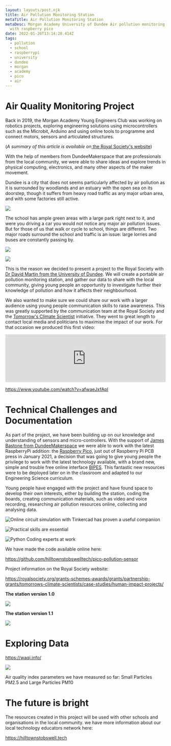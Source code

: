 ```yaml
---
layout: layouts/post.njk
title: Air Pollution Monitoring Station
metaTitle: Air Pollution Monitoring Station
metaDesc: Morgan Academy University of Dundee Air pollution monitoring station
  with raspberry pico
date: 2022-01-26T13:14:28.414Z
tags:
  - pollution
  - school
  - raspberrypi
  - university
  - dundee
  - morgan
  - academy
  - pico
  - air
---
```

# Air Quality Monitoring Project

Back in 2019, the Morgan Academy Young Engineers Club was working on robotics projects, exploring engineering solutions using microcontrollers such as the Microbit, Arduino and using online tools to programme and connect motors, sensors and articulated structures.

(*A summary of this article is available on*[ the Royal Society's website](https://royalsociety.org/blog/2022/05/computing-air-pollution/))

With the help of members from DundeeMakerspace that are professionals from the local community, we were able to share ideas and explore trends in physical computing, electronics, and many other aspects of the maker movement.

Dundee is a city that does not seems particularly affected by air pollution as it is surrounded by woodlands and an estuary with the open sea on its doorstep, though it suffers from heavy road traffic as any major urban area, and with some factories still active.

![](https://upload.wikimedia.org/wikipedia/commons/thumb/5/53/Dundee_and_Firth_of_Tay_from_Dundee_Law.jpeg/825px-Dundee_and_Firth_of_Tay_from_Dundee_Law.jpeg)

The school has ample green areas with a large park right next to it, and were you driving a car you would not notice any major air pollution issues. But for those of us that walk or cycle to school, things are different. Two major roads surround the school and traffic is an issue: large lorries and buses are constantly passing by.

![](/images/screenshot-from-2022-02-12-12-18-43.png)

![](/images/morgananduod.png)

This is the reason we decided to present a project to the Royal Society with [Dr David Martin from the University of Dundee](https://www.dundee.ac.uk/people/david-martin). We will create a portable air pollution monitoring station, and gather our data to share with the local community, giving young people an opportunity to investigate further their knowledge of pollution and how it affects their neighbourhood. 

We also wanted to make sure we could share our work with a larger audience using young people communication skills to raise awareness. This was greatly supported by the communication team at the Royal Society and the [Tomorrow's Climate Scientist](https://royalsociety.org/grants-schemes-awards/grants/partnership-grants/tomorrows-climate-scientists/) initiative. They went to great length to contact local media and politicians to maximise the impact of our work. For that occasion we produced this first video:

<iframe width="100%" height="auto" src="https://www.youtube.com/embed/afwaeJxfApI" title="YouTube video player" frameborder="0" allow="accelerometer; autoplay; clipboard-write; encrypted-media; gyroscope; picture-in-picture" allowfullscreen></iframe>

<https://www.youtube.com/watch?v=afwaeJxfApI>

# Technical Challenges and Documentation

As part of the project, we have been building up on our knowledge and understanding of sensors and micro-controllers. With the support of [James Bastone from DundeeMakerspace](https://sen.scot/resources/social-enterprise-profiles/dundee-makerspace/) we were able to work with the latest RaspberryPi addition: the [Raspberry Pico](https://www.raspberrypi.com/products/raspberry-pi-pico/), just out of Raspberry Pi PCB press in January 2021, a decision that was going to give young people the privilege to work with the latest technology available, with a brand new, simple and trouble free online interface [BIPES](https://bipes.net.br/beta2/ui/). This fantastic new resources were to be deployed later on in the classroom and adapted to our Engineering Science curriculum.

Young people have engaged with the project and have found space to develop their own interests, either by building the station, coding the boards, creating communication materials, such as video and voice recording, researching air pollution resources online, collecting and analysing data. 

![](/images/screenshot-from-2022-02-13-12-38-04.png "Online circuit simulation with Tinkercad has proven a useful companion")

![Practical skills are essential](/images/screenshot-from-2022-02-27-21-10-20.png "Practical skills are essential")

![Python Coding experts at work](/images/screenshot-from-2022-02-27-21-07-12.png "Python Coding experts at work")

We have made the code available online here:

<https://github.com/hilltownstobswelltech/pico-pollution-sensor>

Project information on the Royal Society website: 

<https://royalsociety.org/grants-schemes-awards/grants/partnership-grants/tomorrows-climate-scientists/case-studies/human-impact-projects/>

**The station version 1.0**

![](/images/untitled.png)

**The station version 1.1**

![](https://lh3.googleusercontent.com/ZXXOI0-75jEcSA0wf1O_VKUYzUSJZpWUnvPhG-vmmDCkJWkTWKNNjirFZR5nD-lzX-OlsjuYQnWa3qLihytcwbT3YkFVBXn0zm-oPHrLTKCdSB_5R_zQRXvybhpMe99IZ4751gNI)

# Exploring Data

<https://waqi.info/>

![](https://lh6.googleusercontent.com/_Dp7MawoBhQv-PI1YPgmpxlPgSBEW8Nfq6Pt0aSeoaSeaHDMGMr-jx2lSWmQa5qzqxPlEM-a7V10vKsOdLQVywTaxNeT3DX1i0IjKRbOQ0chNlFk1HtbMmDtT3nwjXrc65_6LW0V)

Air quality index parameters we have measured so far: Small Particles PM2.5 and Large Particles PM10

# The future is bright

The resources created in this project will be used with other schools and organisations in the local community. we have more information about our local technology educators network here:

<https://hilltownstobswell.tech>